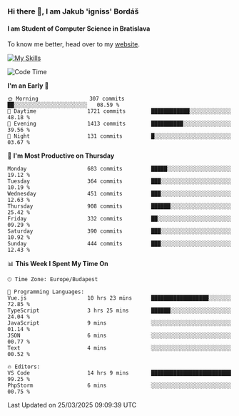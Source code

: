 ### Hi there 👋, I am Jakub 'igniss' Bordáš

#### I am Student of Computer Science in Bratislava
To know me better, head over to my [website](https://bordas.sk).

[![My Skills](https://skillicons.dev/icons?i=js,typescript,html,css,figma,svelte,vue,next,postgresql,nest,express,nodejs)](https://bordas.sk)


<!--START_SECTION:waka-->
![Code Time](http://img.shields.io/badge/Code%20Time-1%2C750%20hrs%202%20mins-blue)

**I'm an Early 🐤** 

```text
🌞 Morning                307 commits         ██░░░░░░░░░░░░░░░░░░░░░░░   08.59 % 
🌆 Daytime                1721 commits        ████████████░░░░░░░░░░░░░   48.18 % 
🌃 Evening                1413 commits        ██████████░░░░░░░░░░░░░░░   39.56 % 
🌙 Night                  131 commits         █░░░░░░░░░░░░░░░░░░░░░░░░   03.67 % 
```
📅 **I'm Most Productive on Thursday** 

```text
Monday                   683 commits         █████░░░░░░░░░░░░░░░░░░░░   19.12 % 
Tuesday                  364 commits         ███░░░░░░░░░░░░░░░░░░░░░░   10.19 % 
Wednesday                451 commits         ███░░░░░░░░░░░░░░░░░░░░░░   12.63 % 
Thursday                 908 commits         ██████░░░░░░░░░░░░░░░░░░░   25.42 % 
Friday                   332 commits         ██░░░░░░░░░░░░░░░░░░░░░░░   09.29 % 
Saturday                 390 commits         ███░░░░░░░░░░░░░░░░░░░░░░   10.92 % 
Sunday                   444 commits         ███░░░░░░░░░░░░░░░░░░░░░░   12.43 % 
```


📊 **This Week I Spent My Time On** 

```text
🕑︎ Time Zone: Europe/Budapest

💬 Programming Languages: 
Vue.js                   10 hrs 23 mins      ██████████████████░░░░░░░   72.85 % 
TypeScript               3 hrs 25 mins       ██████░░░░░░░░░░░░░░░░░░░   24.04 % 
JavaScript               9 mins              ░░░░░░░░░░░░░░░░░░░░░░░░░   01.14 % 
JSON                     6 mins              ░░░░░░░░░░░░░░░░░░░░░░░░░   00.77 % 
Text                     4 mins              ░░░░░░░░░░░░░░░░░░░░░░░░░   00.52 % 

🔥 Editors: 
VS Code                  14 hrs 9 mins       █████████████████████████   99.25 % 
PhpStorm                 6 mins              ░░░░░░░░░░░░░░░░░░░░░░░░░   00.75 % 
```


 Last Updated on 25/03/2025 09:09:39 UTC
<!--END_SECTION:waka-->
